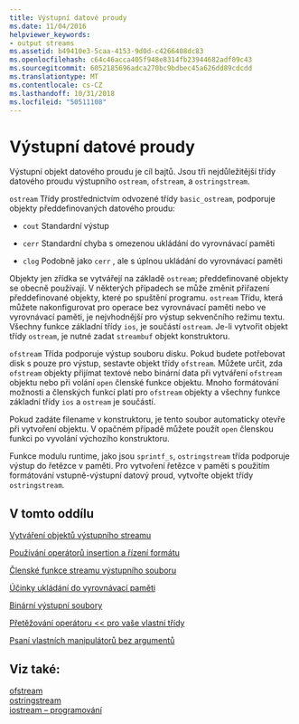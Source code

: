 ```yaml
---
title: Výstupní datové proudy
ms.date: 11/04/2016
helpviewer_keywords:
- output streams
ms.assetid: b49410e3-5caa-4153-9d0d-c4266408dc83
ms.openlocfilehash: c64c46acca405f948e8314fb23944682adf09c43
ms.sourcegitcommit: 6052185696adca270bc9bdbec45a626dd89cdcdd
ms.translationtype: MT
ms.contentlocale: cs-CZ
ms.lasthandoff: 10/31/2018
ms.locfileid: "50511108"
---
```

# <a name="output-streams"></a>Výstupní datové proudy

Výstupní objekt datového proudu je cíl bajtů. Jsou tři nejdůležitější třídy datového proudu výstupního `ostream`, `ofstream`, a `ostringstream`.

`ostream` Třídy prostřednictvím odvozené třídy `basic_ostream`, podporuje objekty předdefinovaných datového proudu:

- `cout` Standardní výstup

- `cerr` Standardní chyba s omezenou ukládání do vyrovnávací paměti

- `clog` Podobně jako `cerr` , ale s úplnou ukládání do vyrovnávací paměti

Objekty jen zřídka se vytvářejí na základě `ostream`; předdefinované objekty se obecně používají. V některých případech se může změnit přiřazení předdefinované objekty, které po spuštění programu. `ostream` Třídu, která můžete nakonfigurovat pro operace bez vyrovnávací paměti nebo ve vyrovnávací paměti, je nejvhodnější pro výstup sekvenčního režimu textu. Všechny funkce základní třídy `ios`, je součástí `ostream`. Je-li vytvořit objekt třídy `ostream`, je nutné zadat `streambuf` objekt konstruktoru.

`ofstream` Třída podporuje výstup souboru disku. Pokud budete potřebovat disk s pouze pro výstup, sestavte objekt třídy `ofstream`. Můžete určit, zda `ofstream` objekty přijímat textové nebo binární data při vytváření `ofstream` objektu nebo při volání `open` členské funkce objektu. Mnoho formátování možnosti a členských funkcí platí pro `ofstream` objekty a všechny funkce základní třídy `ios` a `ostream` je součástí.

Pokud zadáte filename v konstruktoru, je tento soubor automaticky otevře při vytvoření objektu. V opačném případě můžete použít `open` členskou funkci po vyvolání výchozího konstruktoru.

Funkce modulu runtime, jako jsou `sprintf_s`, `ostringstream` třída podporuje výstup do řetězce v paměti. Pro vytvoření řetězce v paměti s použitím formátování vstupně-výstupní datový proud, vytvořte objekt třídy `ostringstream`.

## <a name="in-this-section"></a>V tomto oddílu

[Vytváření objektů výstupního streamu](../standard-library/constructing-output-stream-objects.md)

[Používání operátorů insertion a řízení formátu](../standard-library/using-insertion-operators-and-controlling-format.md)

[Členské funkce streamu výstupního souboru](../standard-library/output-file-stream-member-functions.md)

[Účinky ukládání do vyrovnávací paměti](../standard-library/effects-of-buffering.md)

[Binární výstupní soubory](../standard-library/binary-output-files.md)

[Přetěžování operátoru << pro vaše vlastní třídy](../standard-library/overloading-the-output-operator-for-your-own-classes.md)

[Psaní vlastních manipulátorů bez argumentů](../standard-library/writing-your-own-manipulators-without-arguments.md)

## <a name="see-also"></a>Viz také:

[ofstream](../standard-library/basic-ofstream-class.md)<br/>
[ostringstream](../standard-library/basic-ostringstream-class.md)<br/>
[iostream – programování](../standard-library/iostream-programming.md)<br/>

